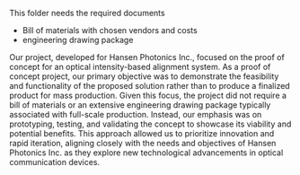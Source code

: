 This folder needs the required documents 
- Bill of materials with chosen vendors and costs
- engineering drawing package

Our project, developed for Hansen Photonics Inc., focused on the proof of concept for an optical intensity-based alignment system. As a proof of concept project, our primary objective was to demonstrate the feasibility and functionality of the proposed solution rather than to produce a finalized product for mass production. Given this focus, the project did not require a bill of materials or an extensive engineering drawing package typically associated with full-scale production. Instead, our emphasis was on prototyping, testing, and validating the concept to showcase its viability and potential benefits. This approach allowed us to prioritize innovation and rapid iteration, aligning closely with the needs and objectives of Hansen Photonics Inc. as they explore new technological advancements in optical communication devices.